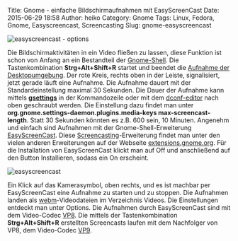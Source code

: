 Title: Gnome - einfache Bildschirmaufnahmen mit EasyScreenCast
Date: 2015-06-29 18:58
Author: heiko
Category: Gnome
Tags: Linux, Fedora, Gnome, Easyscreencast, Screencasting
Slug: gnome-easyscreencast

![easyscreencast - options][]

Die Bildschirmaktivitäten in ein Video fließen zu lassen, diese Funktion ist schon von Anfang an
ein Bestandteil der [Gnome-Shell](https://de.wikipedia.org/wiki/Gnome_Shell). Die Tastenkombination **Strg+Alt+Shift+R** startet und beendet die [Aufnahme der Desktopumgebung](https://fedoraproject.org/wiki/ScreenCasting). Der rote Kreis, rechts oben in der Leiste, signalisiert, jetzt gerade läuft eine Aufnahme.
Die Aufnahme dauert mit der Standardeinstellung maximal 30 Sekunden. Die Dauer der Aufnahme kann mittels [**gsettings**](https://developer.gnome.org/gio/stable/gsettings-tool.html) in der Kommandozeile oder mit dem [dconf-editor](https://wiki.ubuntuusers.de/GNOME_Konfiguration/dconf) nach oben geschraubt werden. Die Einstellung dazu findet man unter **org.gnome.settings-daemon.plugins.media-keys max-screencast-length**. Statt 30 Sekunden könnten es z.B. 600 sein, 10 Minuten. Angenehm und einfach sind Aufnahmen mit der Gnome-Shell-Erweiterung [EasyScreenCast](https://extensions.gnome.org/extension/690/easyscreencast/). Diese [Screencasting](https://de.wikipedia.org/wiki/Screencast)-Erweiterung findet man unter den vielen anderen Erweiterungen auf der Webseite [extensions.gnome.org](https://extensions.gnome.org). Für die Installation von EasyScreenCast klickt man auf Off und anschließend auf den Button Installieren, sodass ein On erscheint. 

![easyscreencast][]

Ein Klick auf das Kamerasymbol, oben rechts, und es ist machbar per EasyScreenCast eine Aufnahme zu starten und zu stoppen. Die Aufnahmen landen als [webm](https://de.wikipedia.org/wiki/WebM)-Videodateien im Verzeichnis Videos. Die Einstellungen entdeckt man unter Options. Die Aufnahmen durch EasyScreenCast sind mit dem Video-Codec [VP8](https://de.wikipedia.org/wiki/VP8). Die mittels der Tastenkombination **Strg+Alt+Shift+R** erstellten Screencasts laufen mit dem Nachfolger von VP8, dem Video-Codec [VP9](https://de.wikipedia.org/wiki/VP9).



  [easyscreencast - options]: http://www.datenpaul.de/archive/easyscreencast0.png
  [easyscreencast]: http://www.datenpaul.de/archive/easyscreencast1.png


